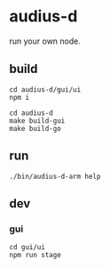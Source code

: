 # audius-d

run your own node.

## build

```
cd audius-d/gui/ui
npm i

cd audius-d
make build-gui
make build-go
```

## run

```
./bin/audius-d-arm help
```

## dev

### gui

```
cd gui/ui
npm run stage
```
